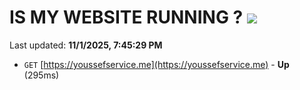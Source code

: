 # IS MY WEBSITE RUNNING ? [![](https://img.shields.io/static/v1?label=Sponsor&message=%E2%9D%A4&logo=GitHub&color=%23fe8e86)](https://github.com/sponsors/Youssef-Lehmam)

Last updated: **11/1/2025, 7:45:29 PM**

- `GET` [https://youssefservice.me](https://youssefservice.me) - **Up** (295ms)
